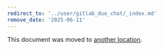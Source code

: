 ```yaml
---
redirect_to: '../user/gitlab_duo_chat/_index.md'
remove_date: '2025-06-11'
---
```


<!-- markdownlint-disable -->

This document was moved to [another location](gitlab_duo_chat/_index.md).

<!-- This redirect file can be deleted after <2025-06-11>. -->
<!-- Redirects that point to other docs in the same project expire in three months. -->
<!-- Redirects that point to docs in a different project or site (for example, link is not relative and starts with `https:`) expire in one year. -->
<!-- Before deletion, see: https://docs.gitlab.com/ee/development/documentation/redirects.html -->
